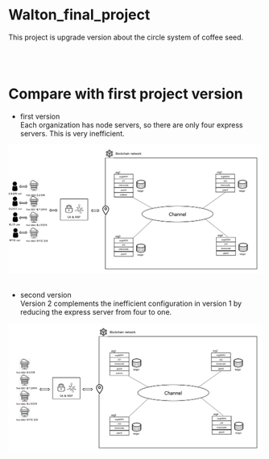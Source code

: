 # Walton_final_project
This project is upgrade version about the circle system of coffee seed.

<br><br>
# Compare with first project version


- first version <br>
Each organization has node servers, so there are only four express servers. This is very inefficient.

![version1](./images/version1.png) <br><br>

- second version <br>
Version 2 complements the inefficient configuration in version 1 by reducing the express server from four to one.

![version](./images/version.png)
